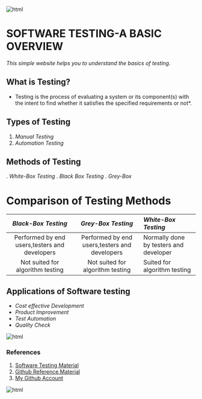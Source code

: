 ![html](https://www.tutorialspoint.com/software_testing/images/software-testing.jpg)
# SOFTWARE TESTING-A BASIC OVERVIEW

*This simple website helps you to understand the basics of testing*.

## **What is Testing?**
* Testing is the process of evaluating a system or its component(s) with the intent to find whether it satisfies the specified requirements or not*.

## **Types of Testing**
1. *Manual Testing*
2. *Automation Testing*

## **Methods of Testing**
. *White-Box Testing*
. *Black Box Testing*
. *Grey-Box*

# **Comparison of Testing Methods**

|*Black-Box Testing*                           |*Grey-Box Testing*                              |*White-Box Testing*                   |
|:--------------------------------------------:|:--------------------------------------------:  |:-------------------------------------|
|Performed by end users,testers and developers |Performed by end users,testers and developers   |Normally done by testers and developer| 
|Not suited for algorithm testing              |Not suited for algorithm testing                |Suited for algorithm testing          |
                 

## **Applications of Software testing**
- *Cost effective Development*
- *Product Improvement*
- *Test Automation*
- *Quality Check*

![html](https://image.shutterstock.com/image-vector/word-cloud-software-testing-related-260nw-381153955.jpg)

### **References**

1. [Software Testing Material](https://www.tutorialspoint.com/software_testing/index.htm)
2. [Github Reference Material](https://dillinger.io)
3. [My Github Account](https://github.com/Bhavya-123)

![html](https://media.istockphoto.com/photos/thank-you-picture-id486133525)

